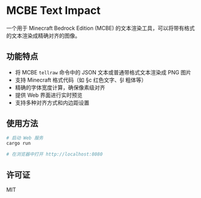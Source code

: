# MCBE Text Impact

一个用于 Minecraft Bedrock Edition (MCBE) 的文本渲染工具，可以将带有格式的文本渲染成精确对齐的图像。

## 功能特点

- 将 MCBE `tellraw` 命令中的 JSON 文本或普通带格式文本渲染成 PNG 图片
- 支持 Minecraft 格式代码（如 §c 红色文字、§l 粗体等）
- 精确的字体宽度计算，确保像素级对齐
- 提供 Web 界面进行实时预览
- 支持多种对齐方式和内边距设置

## 使用方法

```bash
# 启动 Web 服务
cargo run

# 在浏览器中打开 http://localhost:8080
```

## 许可证

MIT